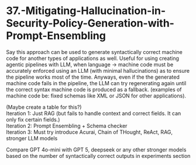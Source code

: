 # 37.-Mitigating-Hallucination-in-Security-Policy-Generation-with-Prompt-Ensembling

Say this approach can be used to generate syntactically correct machine code for another types of applications as well. Useful for using creating agentic pipelines with LLM, when language -> machine code must be accurately enforced using an LLM (with minimal hallucinations) as to ensure the pipeline works most of the time. Anyways, even if the the generated machine code fails in the pipeline, the LLM can try regenerating again until the correct syntax machine code is produced as a fallback. (examples of machine code be: fixed schemas like XML or JSON for other applications).

(Maybe create a table for this?)  
Iteration 1: Just RAG (but fails to handle context and correct fields. It can only fix certain fields.)  
Iteration 2: Prompt Ensembling + Schema checker  
Iteration 3: Must try introduce Acurai, Chain of THought, ReAct, RAG, stronger LLM models  

Compare GPT 4o-mini with GPT 5, deepseek or any other stronger models based on the number of syntactically correct outputs in experiments section

